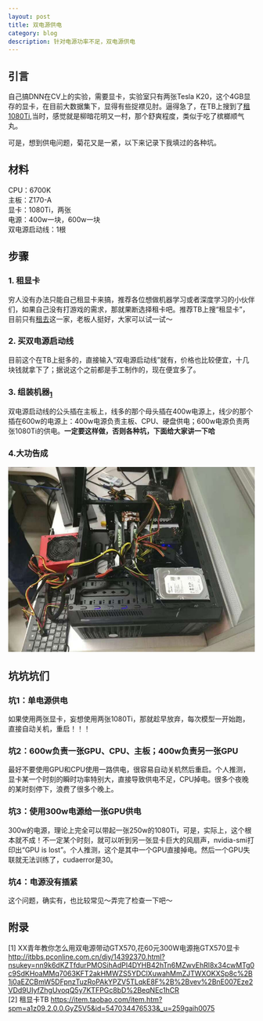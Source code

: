 ```yaml
---
layout: post
title: 双电源供电
category: blog
description: 针对电源功率不足，双电源供电
---
```



## 引言

自己搞DNN在CV上的实验，需要显卡，实验室只有两张Tesla K20，这个4GB显存的显卡，在目前大数据集下，显得有些捉襟见肘。逼得急了，在TB上搜到了[租1080Ti](https://item.taobao.com/item.htm?spm=a1z09.2.0.0.GyZ5V5&id=547034476533&_u=259gaih0075),当时，感觉就是柳暗花明又一村，那个舒爽程度，类似于吃了槟榔顺气丸。

可是，想到供电问题，菊花又是一紧，以下来记录下我填过的各种坑。

## 材料

CPU：6700K        
主板：Z170-A             
显卡：1080Ti，两张                
电源：400w一块，600w一块               
双电源启动线：1根                            

## 步骤

### 1. 租显卡

穷人没有办法只能自己租显卡来搞，推荐各位想做机器学习或者深度学习的小伙伴们，如果自己没有打游戏的需求，那就果断选择租卡吧。推荐TB上搜“租显卡”，目前只有[租去](https://shop202168812.taobao.com/?spm=2013.1.0.0.cR7TqO)这一家，老板人挺好，大家可以试一试～

### 2. 买双电源启动线

目前这个在TB上挺多的，直接输入“双电源启动线”就有，价格也比较便宜，十几块钱就拿下了；据说这个之前都是手工制作的，现在便宜多了。

### 3. 组装机器<sub>[1](http://itbbs.pconline.com.cn/diy/14392370.html?nsukey=nn9k6dKZTfdurPMOSihAdPI4DYHB42hTn6MZwvEhRl8x34cwMTg0c9SdKHoaMMq7063KFT2akHMWZS5YDClXuwahMmZJTWXOKXSp8c%2B1j0aEZCBmW5DFpnzTuzRoPAkYPZV5TLqkE8F%2B%2Bvev%2BnE007Eze2VDd9UIyfZhgUvoqQ5y7KTFPGc8bD%2BeqNEc1hCR)</sub>

双电源启动线的公头插在主板上，线多的那个母头插在400w电源上，线少的那个插在600w的电源上：400w电源负责主板、CPU、硬盘供电；600w电源负责两张1080Ti的供电。**一定要这样做，否则各种坑，下面给大家讲一下哈**

### 4.大功告成

![done](/images/blog/2017-5-2/done.jpg) 

## 坑坑坑们

### 坑1：单电源供电

如果使用两张显卡，妄想使用两张1080Ti，那就趁早放弃，每次模型一开始跑，直接自动关机，重启！！！

### 坑2：600w负责一张GPU、CPU、主板；400w负责另一张GPU

最好不要使用GPU和CPU使用一路供电，很容易自动关机然后重启。个人推测，显卡某一个时刻的瞬时功率特别大，直接导致供电不足，CPU掉电。很多个夜晚的某时刻停下，浪费了很多个晚上。

### 坑3：使用300w电源给一张GPU供电

300w的电源，理论上完全可以带起一张250w的1080Ti，可是，实际上，这个根本就不成！不一定某个时刻，就可以听到另一张显卡巨大的风扇声，nvidia-smi打印出“GPU is lost”。个人推测，这个是其中一个GPU直接掉电。然后一个GPU失联就无法训练了，cudaerror是30。

### 坑4：电源没有插紧

这个问题，确实有，也比较常见～弄完了检查一下吧～


## 附录

[1] 
XX青年教你怎么用双电源带动GTX570,花60元300W电源拖GTX570显卡   http://itbbs.pconline.com.cn/diy/14392370.html?nsukey=nn9k6dKZTfdurPMOSihAdPI4DYHB42hTn6MZwvEhRl8x34cwMTg0c9SdKHoaMMq7063KFT2akHMWZS5YDClXuwahMmZJTWXOKXSp8c%2B1j0aEZCBmW5DFpnzTuzRoPAkYPZV5TLqkE8F%2B%2Bvev%2BnE007Eze2VDd9UIyfZhgUvoqQ5y7KTFPGc8bD%2BeqNEc1hCR                     
[2] 租显卡TB  https://item.taobao.com/item.htm?spm=a1z09.2.0.0.GyZ5V5&id=547034476533&_u=259gaih0075
